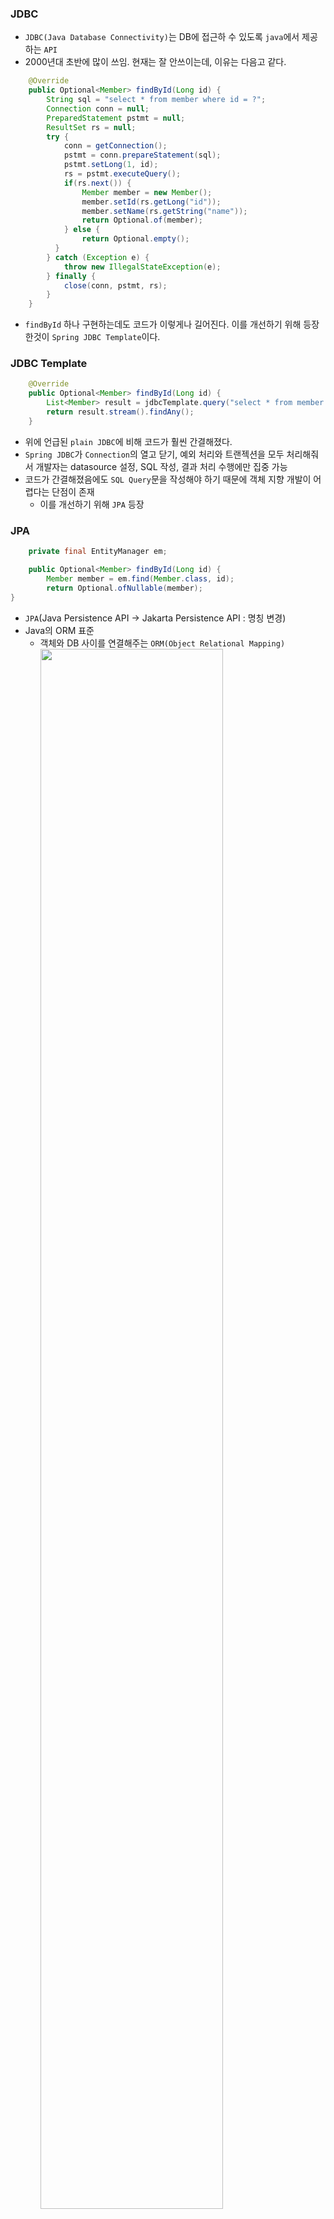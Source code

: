 ### JDBC
* `JDBC(Java Database Connectivity)`는 DB에 접근하 수 있도록 `java`에서 제공하는 `API`
* 2000년대 초반에 많이 쓰임. 현재는 잘 안쓰이는데, 이유는 다음고 같다.
```java
    @Override
    public Optional<Member> findById(Long id) {
        String sql = "select * from member where id = ?";
        Connection conn = null;
        PreparedStatement pstmt = null;
        ResultSet rs = null;
        try {
            conn = getConnection();
            pstmt = conn.prepareStatement(sql);
            pstmt.setLong(1, id);
            rs = pstmt.executeQuery();
            if(rs.next()) {
                Member member = new Member();
                member.setId(rs.getLong("id"));
                member.setName(rs.getString("name"));
                return Optional.of(member);
            } else {
                return Optional.empty();
          }
        } catch (Exception e) {
            throw new IllegalStateException(e);
        } finally {
            close(conn, pstmt, rs);
        } 
    }
```
* `findById` 하나 구현하는데도 코드가 이렇게나 길어진다. 이를 개선하기 위해 등장한것이 `Spring JDBC Template`이다.

### JDBC Template
``` java 
    @Override
    public Optional<Member> findById(Long id) {
        List<Member> result = jdbcTemplate.query("select * from member where id = ?", memberRowMapper(), id);
        return result.stream().findAny();
    }
```
* 위에 언급된 `plain JDBC`에 비해 코드가 훨씬 간결해졌다.
* `Spring JDBC`가 `Connection`의 열고 닫기, 예외 처리와 트랜젝션을 모두 처리해줘서 개발자는 datasource 설정, SQL 작성, 결과 처리 수행에만 집중 가능
* 코드가 간결해졌음에도 `SQL Query`문을 작성해야 하기 때문에 객체 지향 개발이 어렵다는 단점이 존재
  * 이를 개선하기 위해 `JPA` 등장
  
### JPA
```java
    private final EntityManager em;

    public Optional<Member> findById(Long id) {
        Member member = em.find(Member.class, id);
        return Optional.ofNullable(member);
}
```
* `JPA`(Java Persistence API -> Jakarta Persistence API : 명칭 변경)
* Java의 ORM 표준
  * 객체와 DB 사이를 연결해주는 `ORM(Object Relational Mapping)`
  <img width="80%" src="https://img1.daumcdn.net/thumb/R1280x0/?scode=mtistory2&fname=https%3A%2F%2Fblog.kakaocdn.net%2Fdn%2FcVpdyx%2FbtrduVd3PbP%2FKR8xkT8seoKxrHKdiezGx1%2Fimg.png"/></img>
  * 컴퓨터는 똑똑하지만 사람이 말할때 말하지 않아도 '눈치'를 통해 행동하는 것 만큼 똑똑하지 않다. 때문에 DB의 테이블에 있는 정보를 Java로 구현한 객체에 맵핑할 때, 자동으로 이루어지지 않고 ORM을 통해 이루어진다.
  * ORM이 없었다면 Select로 얻어낸 값들을 일일이 맵핑했어야 할 것이다.
* JPA는 Java의 ORM 표준으로 채택되어있다.
* ORM이 포괄적인 개념이라면 JPA는 구체적으로 기능을 정의한 스펙이라고 볼 수 있다.
* JPA의 `ORM Implementation`의 예시로 `Hibernate`가 있다. `Hibernate`는 `JPA Provider`의 표준(기본)이다.

### Spring DATA JPA
<img width="40%" src="https://img1.daumcdn.net/thumb/R1280x0/?scode=mtistory2&fname=https%3A%2F%2Fblog.kakaocdn.net%2Fdn%2FKNNL0%2Fbtrdr3Rbluo%2FYGi3SGnLwMZuWKnINIOHHk%2Fimg.png"/></img>
``` java
    // 인터페이스가 인터페이스를 상속받을때는 extends
    public interface SpringDataJpaMemberRepository extends JpaRepository<Member, Long>, MemberRepository {
        @Override
        Optional<Member> findByName(String name);
    }

```
* Spring에서 `Hibernate`를 보다 간편하게 사용할 수 있도록 추상객체를 한 번 더 감싸서 만든것
* EntityManager에 접근하지 않고도 보다 쉽게 객체에 접근하여 DB의 데이터를 활용할 수 있다.
  
### 정리
<img width="40%" src="https://img1.daumcdn.net/thumb/R1280x0/?scode=mtistory2&fname=https%3A%2F%2Fblog.kakaocdn.net%2Fdn%2FlfTql%2FbtrdwT1mWG5%2FNFTQeyb6ARWsTJuL7O9ecK%2Fimg.png"/></img>
* `JDBC(Java Database Connectivity)`는 `DB`에 접근할 수 있도록 `JAVA`에서 제공하는 `API`
* `ORM`은 어플리케이션 내부의 객체가 `DB`의 테이블에 쉽게 맵핑될 수 있도록 연결
* `JAVA`에서 `ORM`의 표준 스펙으로 `JPA`를 인터페이스로 정의하여 제공
    * 이때 해당 `JPA`의 실체 구현페이스를 모아둔 것이 `Hibernate`인데, 그 중 자주 사용되는 인터페이스들을 보다 쉽게 사용하기 위해 `Spring Framework`에서 다시 한번 묶음으로 제공한 것이 `Spring Data JPA`
